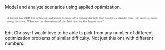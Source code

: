 Model and analyze scenarios using applied optimization.

![](.AD7.md.upload/paste-0.736509984675247)

Edit Chrissy: I would love to be able to pick from any number of different optimization problems of similar difficulty. Not just this one with different numbers.